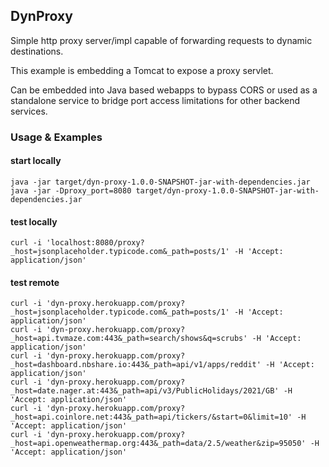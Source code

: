 ## DynProxy

Simple http proxy server/impl capable of forwarding requests to dynamic destinations.

This example is embedding a Tomcat to expose a proxy servlet.

Can be embedded into Java based webapps to bypass CORS or used as a standalone service to bridge port access limitations
for other backend services.

### Usage & Examples

#### start locally

```
java -jar target/dyn-proxy-1.0.0-SNAPSHOT-jar-with-dependencies.jar
java -jar -Dproxy_port=8080 target/dyn-proxy-1.0.0-SNAPSHOT-jar-with-dependencies.jar 
```

#### test locally

```
curl -i 'localhost:8080/proxy?_host=jsonplaceholder.typicode.com&_path=posts/1' -H 'Accept: application/json'
```

#### test remote

```
curl -i 'dyn-proxy.herokuapp.com/proxy?_host=jsonplaceholder.typicode.com&_path=posts/1' -H 'Accept: application/json'
curl -i 'dyn-proxy.herokuapp.com/proxy?_host=api.tvmaze.com:443&_path=search/shows&q=scrubs' -H 'Accept: application/json'
curl -i 'dyn-proxy.herokuapp.com/proxy?_host=dashboard.nbshare.io:443&_path=api/v1/apps/reddit' -H 'Accept: application/json'
curl -i 'dyn-proxy.herokuapp.com/proxy?_host=date.nager.at:443&_path=api/v3/PublicHolidays/2021/GB' -H 'Accept: application/json'
curl -i 'dyn-proxy.herokuapp.com/proxy?_host=api.coinlore.net:443&_path=api/tickers/&start=0&limit=10' -H 'Accept: application/json'
curl -i 'dyn-proxy.herokuapp.com/proxy?_host=api.openweathermap.org:443&_path=data/2.5/weather&zip=95050' -H 'Accept: application/json'
```

